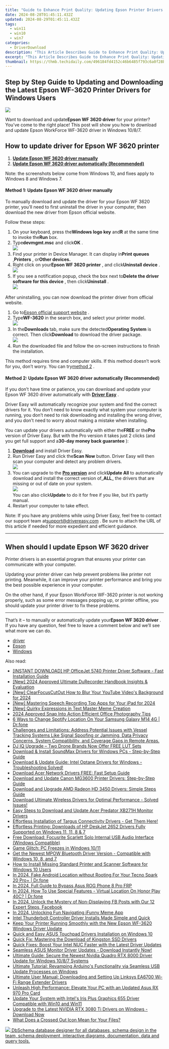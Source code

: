 ```yaml
---
title: "Guide to Enhance Print Quality: Updating Epson Printer Drivers on Windows 11 Systems"
date: 2024-08-28T01:45:11.432Z
updated: 2024-08-29T01:45:11.432Z
tags:
  - win11
  - win10
  - win7
categories:
  - DriverDownload
description: "This Article Describes Guide to Enhance Print Quality: Updating Epson Printer Drivers on Windows 11 Systems"
excerpt: "This Article Describes Guide to Enhance Print Quality: Updating Epson Printer Drivers on Windows 11 Systems"
thumbnail: https://thmb.techidaily.com/496184fd4152c46b6485f793c6a0f28b5d68db1c23dbf863c4ec7017ec6de406.jpg
---
```


## Step by Step Guide to Updating and Downloading the Latest Epson WF-3620 Printer Drivers for Windows Users

![](https://images.drivereasy.com/wp-content/uploads/2018/11/img_5be2c2e04fc7d.jpg)

 Want to download and update**Epson WF 3620 driver** for your printer? You’ve come to the right place! This post will show you how to download and update Epson WorkForce WF-3620 driver in Windows 10/8/7.

## How to update driver for Epson WF 3620 printer

1. [**Update Epson WF 3620 driver manually**](https://tools.techidaily.com/drivereasy/download/)
2. [**Update Epson WF 3620 driver automatically (Recommended)**](https://tools.techidaily.com/drivereasy/download/)

 Note: the screenshots below come from Windows 10, and fixes apply to Windows 8 and Windows 7.

#### Method 1: Update Epson WF 3620 driver manually

 To manually download and update the driver for your Epson WF 3620 printer, you’ll need to first uninstall the driver in your computer, then download the new driver from Epson official website.

Follow these steps:

1. On your keyboard, press the**Windows logo key** and**R** at the same time to invoke the**Run** box.
2. Type**devmgmt.msc** and click**OK** .  
![](https://images.drivereasy.com/wp-content/uploads/2018/11/img_5be2c379a3ed4.jpg)
3. Find your printer in Device Manager. It can display in**Print queues** ,**Printers** , or**Other devices.**
4. Right click on your**Epson WF 3620 printer** , and click**Uninstall device** .  
![](https://images.drivereasy.com/wp-content/uploads/2018/11/img_5be2c3ac0fc97.png)
5. If you see a notification popup, check the box next to**Delete the driver software for this device** , then click**Uninstall** .  
![](https://images.drivereasy.com/wp-content/uploads/2018/11/img_5be2c412411da.jpg)

 After uninstalling, you can now download the printer driver from official website.

1. Go to[Epson official support website](https://epson.com/Support/Printers/) .
2. Type**WF-3620** in the search box, and select your printer model.  
![](https://images.drivereasy.com/wp-content/uploads/2018/11/img_5be2c49506f41.jpg)
3. In the**Downloads** tab, make sure the detected**Operating System** is correct. Then click**Download** to download the driver package.  
![](https://images.drivereasy.com/wp-content/uploads/2018/11/img_5be2c4d2efa90.jpg)
4. Run the downloaded file and follow the on-screen instructions to finish the installation.

 This method requires time and computer skills. If this method doesn’t work for you, don’t worry. You can try[method 2](https://tools.techidaily.com/drivereasy/download/) .

#### Method 2: Update Epson WF 3620 driver automatically (Recommended)

 If you don’t have time or patience, you can download and update your Epson WF 3620 driver automatically with **[Driver Easy](https://tools.techidaily.com/drivereasy/download/)**  .

 Driver Easy will automatically recognize your system and find the correct drivers for it. You don’t need to know exactly what system your computer is running, you don’t need to risk downloading and installing the wrong driver, and you don’t need to worry about making a mistake when installing.

 You can update your drivers automatically with either the**FREE** or the**Pro** version of Driver Easy. But with the Pro version it takes just 2 clicks (and you get full support and a**30-day money back guarantee** ):

1. [**Download**](https://tools.techidaily.com/drivereasy/download/) and install Driver Easy.
2. Run Driver Easy and click the**Scan Now** button. Driver Easy will then scan your computer and detect any problem drivers.  
![](https://images.drivereasy.com/wp-content/uploads/2018/11/img_5be2c53c6a756.jpg)
3. You can upgrade to the **[Pro version](https://tools.techidaily.com/drivereasy/download/)**  and click**Update All** to automatically download and install the correct version of_**ALL**_ the drivers that are missing or out of date on your system.  
![](https://images.drivereasy.com/wp-content/uploads/2018/11/img_5be2c6040133d.jpg)  
 You can also click**Update** to do it for free if you like, but it’s partly manual.
4. Restart your computer to take effect.

 Note: If you have any problems while using Driver Easy, feel free to contact our support team at[support@drivereasy.com](https://tools.techidaily.com/drivereasy/download/) . Be sure to attach the URL of this article if needed for more expedient and efficient guidance.

---

## When should I update Epson WF 3620 driver

 Printer drivers is an essential program that ensures your printer can communicate with your computer.

 Updating your printer driver can help prevent problems like printer not printing. Meanwhile, it can improve your printer performance and bring you the best possible experience in your computer.

 On the other hand, if your Epson WorkForce WF-3620 printer is not working properly, such as some error messages popping up, or printer offline, you should update your printer driver to fix these problems.

---

 That’s it – to manually or automatically update your**Epson WF 3620 driver** . If you have any question, feel free to leave a comment below and we’ll see what more we can do.

* [driver](https://tools.techidaily.com/drivereasy/download/)
* [Epson](https://tools.techidaily.com/drivereasy/download/)
* [Windows](https://tools.techidaily.com/drivereasy/download/)

<ins class="adsbygoogle"
     style="display:block"
     data-ad-format="autorelaxed"
     data-ad-client="ca-pub-7571918770474297"
     data-ad-slot="1223367746"></ins>



<ins class="adsbygoogle"
     style="display:block"
     data-ad-client="ca-pub-7571918770474297"
     data-ad-slot="8358498916"
     data-ad-format="auto"
     data-full-width-responsive="true"></ins>

<span class="atpl-alsoreadstyle">Also read:</span>
<div><ul>
<li><a href="https://win-dash.techidaily.com/instant-download-hp-officejet-5740-printer-driver-software-fast-installation-guide/"><u>[INSTANT DOWNLOAD] HP OfficeJet 5740 Printer Driver Software - Fast Installation Guide</u></a></li>
<li><a href="https://screen-video-capture.techidaily.com/new-2024-approved-ultimate-durecorder-handbook-insights-and-evaluation/"><u>[New] 2024 Approved  Ultimate DuRecorder Handbook  Insights & Evaluation</u></a></li>
<li><a href="https://facebook-record-videos.techidaily.com/new-clearfocuscutout-how-to-blur-your-youtube-videos-background-for-2024/"><u>[New] ClearFocusCutOut  How to Blur Your YouTube Video's Background for 2024</u></a></li>
<li><a href="https://on-screen-recording.techidaily.com/new-mastering-speech-recording-top-apps-for-your-ipad-for-2024/"><u>[New] Mastering Speech Recording  Top Apps for Your iPad for 2024</u></a></li>
<li><a href="https://extra-guidance.techidaily.com/new-quirky-expressions-in-text-master-meme-creation/"><u>[New] Quirky Expressions in Text  Master Meme Creation</u></a></li>
<li><a href="https://snapchat-videos.techidaily.com/2024-approved-snap-into-action-efficient-office-photography-tips/"><u>2024 Approved  Snap Into Action  Efficient Office Photography Tips</u></a></li>
<li><a href="https://location-fake.techidaily.com/6-ways-to-change-spotify-location-on-your-samsung-galaxy-m14-4g-drfone-by-drfone-virtual-android/"><u>6 Ways to Change Spotify Location On Your Samsung Galaxy M14 4G | Dr.fone</u></a></li>
<li><a href="https://win-dash.techidaily.com/challenges-and-limitations-address-potential-issues-with-vessel-tracking-systems-like-signal-spoofing-or-jamming-data-privacy-concerns-system-compatibility-61/"><u>Challenges and Limitations: Address Potential Issues with Vessel Tracking Systems Like Signal Spoofing or Jamming, Data Privacy Concerns, System Compatibility, and Coverage Gaps in Remote Areas.</u></a></li>
<li><a href="https://extra-tips.techidaily.com/dj-iq-upgrade-two-drone-brands-now-offer-free-lut-sets/"><u>DJ IQ Upgrade – Two Drone Brands Now Offer FREE LUT Sets</u></a></li>
<li><a href="https://win-dash.techidaily.com/download-and-install-soundmax-drivers-for-windows-pcs-step-by-step-guide/"><u>Download & Install SoundMax Drivers for Windows PCs - Step-by-Step Guide</u></a></li>
<li><a href="https://win-dash.techidaily.com/download-and-update-guide-intel-optane-drivers-for-windows-troubleshooting-solved/"><u>Download & Update Guide: Intel Optane Drivers for Windows - Troubleshooting Solved!</u></a></li>
<li><a href="https://win-dash.techidaily.com/download-acer-network-drivers-free-fast-setup-guide/"><u>Download Acer Network Drivers FREE: Fast Setup Guide</u></a></li>
<li><a href="https://win-dash.techidaily.com/download-and-update-canon-mg3600-printer-drivers-step-by-step-guide/"><u>Download and Update Canon MG3600 Printer Drivers: Step-by-Step Guide</u></a></li>
<li><a href="https://win-dash.techidaily.com/download-and-upgrade-amd-radeon-hd-3450-drivers-simple-steps-guide/"><u>Download and Upgrade AMD Radeon HD 3450 Drivers: Simple Steps Guide</u></a></li>
<li><a href="https://win-dash.techidaily.com/1722972248266-download-ultimate-wireless-drivers-for-optimal-performance-solved-issues/"><u>Download Ultimate Wireless Drivers for Optimal Performance - Solved Issues!</u></a></li>
<li><a href="https://win-dash.techidaily.com/easy-steps-to-download-and-update-acer-predator-xb271h-monitor-drivers/"><u>Easy Steps to Download and Update Acer Predator XB271H Monitor Drivers</u></a></li>
<li><a href="https://win-dash.techidaily.com/1722972957026-effortless-installation-of-targus-connectivity-drivers-get-them-here/"><u>Effortless Installation of Targus Connectivity Drivers - Get Them Here!</u></a></li>
<li><a href="https://win-dash.techidaily.com/effortless-printing-downloads-of-hp-deskjet-2652-drivers-fully-supported-on-windows-11-11-8-and-7/"><u>Effortless Printing: Downloads of HP DeskJet 2652 Drivers Fully Supported on Windows 11, 11, 8 & 7</u></a></li>
<li><a href="https://win-dash.techidaily.com/free-download-focusrite-scarlett-solo-internal-usb-audio-interface-windows-compatible/"><u>Free Download: Focusrite Scarlett Solo Internal USB Audio Interface (Windows Compatible)</u></a></li>
<li><a href="https://common-error.techidaily.com/game-glitch-pc-freezes-in-windows-1011/"><u>Game Glitch: PC Freezes in Windows 10/11</u></a></li>
<li><a href="https://win-dash.techidaily.com/get-the-newest-mpow-bluetooth-driver-version-compatible-with-windows-10-8-and-7/"><u>Get the Newest MPOW Bluetooth Driver Version - Compatible with Windows 10, 8, and 7</u></a></li>
<li><a href="https://win-dash.techidaily.com/how-to-install-missing-standard-printer-and-scanner-software-for-windows-10-users/"><u>How to Install Missing Standard Printer and Scanner Software for Windows 10 Users</u></a></li>
<li><a href="https://android-location.techidaily.com/in-2024-fake-android-location-without-rooting-for-your-tecno-spark-20-proplus-drfone-by-drfone-virtual/"><u>In 2024, Fake Android Location without Rooting For Your Tecno Spark 20 Pro+ | Dr.fone</u></a></li>
<li><a href="https://android-frp.techidaily.com/in-2024-full-guide-to-bypass-asus-rog-phone-8-pro-frp-by-drfone-android/"><u>In 2024, Full Guide to Bypass Asus ROG Phone 8 Pro FRP</u></a></li>
<li><a href="https://phone-solutions.techidaily.com/in-2024-how-to-use-special-features-virtual-location-on-honor-play-40c-drfone-by-drfone-virtual-android/"><u>In 2024, How To Use Special Features - Virtual Location On Honor Play 40C? | Dr.fone</u></a></li>
<li><a href="https://facebook-video-recording.techidaily.com/in-2024-unlock-the-mystery-of-non-displaying-fb-posts-with-our-12-expert-steps-facebook/"><u>In 2024, Unlock the Mystery of Non-Displaying FB Posts with Our 12 Expert Steps, Facebook</u></a></li>
<li><a href="https://some-guidance.techidaily.com/in-2024-unlocking-fun-navigating-ifunny-meme-app/"><u>In 2024, Unlocking Fun  Navigating iFunny Meme App</u></a></li>
<li><a href="https://win-dash.techidaily.com/intel-thunderbolt-controller-driver-installs-made-simple-and-quick/"><u>Intel Thunderbolt Controller Driver Installs Made Simple and Quick</u></a></li>
<li><a href="https://win-dash.techidaily.com/1722970775923-keep-your-printer-running-smoothly-with-the-new-epson-wf-3620-windows-driver-update/"><u>Keep Your Printer Running Smoothly with the New Epson WF-3620 Windows Driver Update</u></a></li>
<li><a href="https://win-dash.techidaily.com/quick-and-easy-asus-touchpad-drivers-installation-on-windows-10/"><u>Quick and Easy ASUS Touchpad Drivers Installation on Windows 10</u></a></li>
<li><a href="https://win-dash.techidaily.com/quick-fix-mastering-the-download-of-kingston-ssd-drivers/"><u>Quick Fix: Mastering the Download of Kingston SSD Drivers</u></a></li>
<li><a href="https://win-dash.techidaily.com/quick-fixes-boost-your-intel-nuc-faster-with-the-latest-driver-updates/"><u>Quick Fixes: Boost Your Intel NUC Faster with the Latest Driver Updates</u></a></li>
<li><a href="https://win-dash.techidaily.com/1722978394221-seamless-asus-monitor-driver-updates-download-instantly-now/"><u>Seamless ASUS Monitor Driver Updates - Download Instantly Now!</u></a></li>
<li><a href="https://win-dash.techidaily.com/ultimate-guide-secure-the-newest-nvidia-quadro-rtx-8000-driver-update-for-windows-1087-systems/"><u>Ultimate Guide: Secure the Newest Nvidia Quadro RTX 8000 Driver Update for Windows 10/8/7 Systems</u></a></li>
<li><a href="https://win-dash.techidaily.com/ultimate-tutorial-revamping-arduinos-functionality-via-seamless-usb-update-processes-on-windows/"><u>Ultimate Tutorial: Revamping Arduino's Functionality via Seamless USB Update Processes on Windows</u></a></li>
<li><a href="https://win-dash.techidaily.com/ultimate-user-manual-downloading-and-setting-up-linksys-ea6700-wi-fi-range-extender-drivers/"><u>Ultimate User Manual: Downloading and Setting Up Linksys EA6700 Wi-Fi Range Extender Drivers</u></a></li>
<li><a href="https://win-dash.techidaily.com/unleash-high-performance-elevate-your-pc-with-an-updated-asus-rx-970-pro-card/"><u>Unleash High Performance: Elevate Your PC with an Updated Asus RX 970 Pro Card</u></a></li>
<li><a href="https://win-dash.techidaily.com/update-your-system-with-intels-iris-plus-graphics-655-driver-compatible-with-win10-and-win11/"><u>Update Your System with Intel's Iris Plus Graphics 655 Driver Compatible with Win10 and Win11</u></a></li>
<li><a href="https://win-dash.techidaily.com/1722979104891-upgrade-to-the-latest-nvidia-rtx-3080-ti-drivers-on-windows-download-now/"><u>Upgrade to the Latest NVIDIA RTX 3080 Ti Drivers on Windows - Download Now</u></a></li>
<li><a href="https://win11-tips.techidaily.com/what-does-a-crossed-out-icon-mean-for-your-files/"><u>What Does a Crossed Out Icon Mean for Your Files?</u></a></li>
</ul></div>

<!-- affiliate ads begin -->
<a href="https://shop.dbschema.com/order/checkout.php?PRODS=19867419&QTY=1&AFFILIATE=108875&CART=1"> <img src="https://secure.avangate.com/images/merchant/176b22bab4e94a28619ca2433b2ef241/products/1_icon256.png" border="0">
DbSchema database designer for all databases, schema design in the team, schema deployment, interactive diagrams, documentation, data and query tools. </a>
<!-- affiliate ads end -->